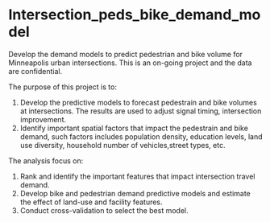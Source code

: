 # Intersection_peds_bike_demand_model
Develop the demand models to predict pedestrian and bike volume for Minneapolis urban intersections. This is an on-going project and the data are confidential.

The purpose of this project is to:
1. Develop the predictive models to forecast pedestrain and bike volumes at intersections. The results are used to adjust signal timing, intersection improvement.
2. Identify important spatial factors that impact the pedestrain and bike demand, such factors includes population density, education levels, land use diversity, household number of vehicles,street types, etc.

The analysis focus on:
1. Rank and identify the important features that impact intersection travel demand.
2. Develop bike and pedestrian demand predictive models and estimate the effect of land-use and facility features.
3. Conduct cross-validation to select the best model.
